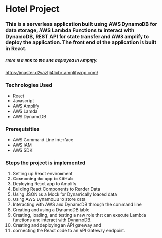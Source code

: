 # Hotel Project
### This is a serverless application built using AWS DynamoDB for data storage, AWS Lambda Functions to interact with DynamoDB, REST API for state transfer and AWS amplify to deploy the application. The front end of the application is built in React. 

##### Here is a link to the site deployed in Amplify.

https://master.d2vaztjj4lixbk.amplifyapp.com/

### Technologies Used

- React
- Javascript
- AWS Amplify
- AWS Lamda
- AWS DynamoDB

### Prerequisities

- AWS Command Line Interface
- AWS IAM
- AWS SDK

### Steps the project is implemented

1. Setting up React environment
2. Connecting the app to GitHub
3. Deploying React app to Amplify
4. Building React Components to Render Data
5. Using JSON as a Mock for Dynamically loaded data
6. Using AWS DynamoDB to store data
7. Interacting with AWS and DynamoDB through the command line
8. Creating and using a DynamoDB table
9. Creating, loading, and testing a new role that can execute Lambda functions and interact with DynamoDB.
10. Creating and deploying an API gateway and
11. connecting the React code to an API Gateway endpoint.

